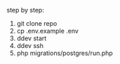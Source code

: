 step by step:

1. git clone repo
2. cp .env.example .env
3. ddev start
4. ddev ssh
5. php migrations/postgres/run.php
